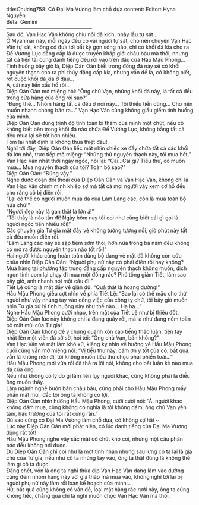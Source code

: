 title:Chương758: Có Đại Ma Vương làm chỗ dựa
content:
Editor: Hyna Nguyễn<br>Beta: Gemini<br>————————————————–<br>Sau đó, Vạn Hạc Vân không chịu nổi đả kích, nhảy lầu tự sát…<br>Ở Myanmar này, mỗi ngày đều có vài người tự sát, cho nên chuyện Vạn Hạc Vân tự sát, không có đưa tới bất kỳ gợn sóng nào, chỉ có khối đá kia cho ra Đế Vương Lục đẳng cấp là được truyền khắp giới châu báu mà thôi, nhưng tất cả tiền tài cùng danh tiếng đều rơi vào trên đầu của Hầu Mậu Phong…<br>Tình huống bây giờ là, Diệp Oản Oản biết trong đống đá này sẽ có khối nguyên thạch cho ra phỉ thúy đẳng cấp kia, nhưng vấn đề là, cô không biết, rốt cuộc khối đá kia ở đâu…<br>A, cái này liền xấu hổ rồi…<br>Diệp Oản Oản mở miệng hỏi: “Ông chủ Vạn, những khối đá này, là tất cả đều trong cửa hàng của ông rồi sao?”<br>“Đúng thế… Nhóm hàng tất cả đều ở nơi này… Tôi thiếu tiền dùng… Cho nên muốn nhanh chóng bán ra…” Vạn Hạc Vân cũng không giấu giếm tình huống của mình.<br>Diệp Oản Oản dùng trình độ tính toán bi thảm của mình một chút, nếu cô không biết bên trong khối đá nào chứa Đế Vương Lục, không bằng tất cả đều mua lại sẽ tốt hơn nhiều.<br>Tóm lại nhất định là không thua thiệt đâu!<br>Nghĩ tới đây, Diệp Oản Oản liếc mắt nhìn chiếc xe đẩy chứa tất cả các khối đá lớn nhỏ, trực tiếp mở miệng: “Những thứ nguyên thạch này, tôi mua hết.”<br>Vạn Hạc Vân nhất thời ngây ngốc, hỏi lại: “Cái…Cái gì? Tiểu thư, cô muốn mua… Mua nguyên thạch của tôi? Toàn bộ sao?”<br>Diệp Oản Oản: “Đúng vậy.”<br>Nghe được đoạn đối thoại của Diệp Oản Oản và Vạn Hạc Vân, không chỉ là Vạn Hạc Vân chính mình khiếp sợ mà tất cả mọi người vây xem cơ hồ đều cho rằng cô bị điên rồi.<br>“Lại có thể có người muốn mua đá của Lâm Lang các, còn là mua toàn bộ nữa chứ!”<br>“Người đẹp này lá gan thật là lớn á!”<br>“Tôi thấy là não tàn đi! Ngày hôm nay tôi coi như cũng biết cái gì gọi là người ngốc tiền nhiều rồi!”<br>Các chuyên gia Tư gia mặt đầy vẻ không tưởng tượng nổi, giờ phút này tất cả đều muốn điên rồi.<br>“Lâm Lang các này sẽ sập tiệm sớm thôi, hơn nữa trong ba năm đều không có mở ra được nguyên thạch nào tốt rồi!”<br>Hai người khác cũng hoàn toàn dùng bộ dạng vẻ mặt đã không còn cứu chữa nhìn Diệp Oản Oản: “Người phụ nữ này có phải điên rồi hay không? Mua hàng tại phường tập trung đẳng cấp nguyên thạch không muốn, dich ngon tinh.com lại chạy đi mua một đống rác? Phó tổng giám Tiết, làm sao bây giờ, anh nhanh nói một câu đi!”<br>Tiết Lệ cũng là mặt đầy vẻ giận dữ: “Quả thật là hoang đường!”<br>Hầu Mậu Phong giễu cợt nhìn về phía Tiết Lệ: “Sao lại có thể mặc cho thứ người như vậy nhúng tay vào công việc của công ty chứ, tôi bây giờ muốn nhìn Tư gia xử lý tình huống này như thế nào… Ha ha…”<br>Nghe Hầu Mậu Phong cười nhạo, trên mặt của Tiết Lệ như bị thiêu đốt.<br>Diệp Oản Oản lúc này không chỉ là đang quấy rối, mà là như đang ném toàn bộ mặt mũi của Tư gia!<br>Diệp Oản Oản không để ý chung quanh xôn xao tiếng thảo luận, tiện tay nhặt lên một viên đá sờ sờ, hỏi tới: “Ông chủ Vạn, bán không?”<br>Vạn Hạc Vân vẻ mặt làm khó xử, kiêng kỵ nhìn về hướng về Hầu Mậu Phong, cuối cùng vẫn mở miệng nói: “Vị tiểu thư này, cám ơn ý tốt của cô, bất quá, vẫn là không nên đi, tôi không muốn tiểu thư chọc phải phiền toái…”<br>Hầu Mậu Phong mới vừa rồi đã thả ra lời nói, không cho bất luận kẻ nào mua đá của ông.<br>Nếu như không có lý do gì làm liên lụy người khác, cũng không phải là điều ông muốn thấy.<br>Làm ngành nghề buôn bán châu báu, cũng phải cho Hầu Mậu Phong mấy phần mặt mũi, đắc tội ông ta không có lợi.<br>Diệp Oản Oản nhìn hướng Hầu Mậu Phong, cười cười nói: “À, người khác không dám mua, cũng không có nghĩa là tôi không dám, ông chủ Vạn yên tâm, hậu trường của tôi rất cứng rắn.”<br>Dù sao cũng có Đại Ma Vương làm chỗ dựa, cô không sợ hãi ~<br>Lúc này Diệp Oản Oản mới phát hiện, có lúc danh tiếng của Đại Ma Vương dùng rất tốt!<br>Hầu Mậu Phong nghe vậy sắc mặt có chút khó coi, nhưng một câu phản bác đều không nói được.<br>Dù Diệp Oản Oản chỉ coi như là một tình nhân nhưng sau lưng cô ta lại là gia chủ của Tư gia, nếu như cô ta nhúng tay vào, ông ta thật đúng là không thể làm gì cô ta được.<br>Đáng chết, vốn là ông ta nghĩ thừa dịp Vạn Hạc Vân đang lâm vào dường cùng đem nhóm hàng này với giá thấp mà mua vào, không nghĩ tới lại bị người phụ nữ này làm rối loạn kế hoạch của mình…<br>Hừ, bất quá cũng không có vấn đề, loại mặt hàng rác rưới này, ông ta cũng không tiếc, chẳng qua chỉ là nghĩ muốn chọc Vạn Hạc Vân mà thôi.